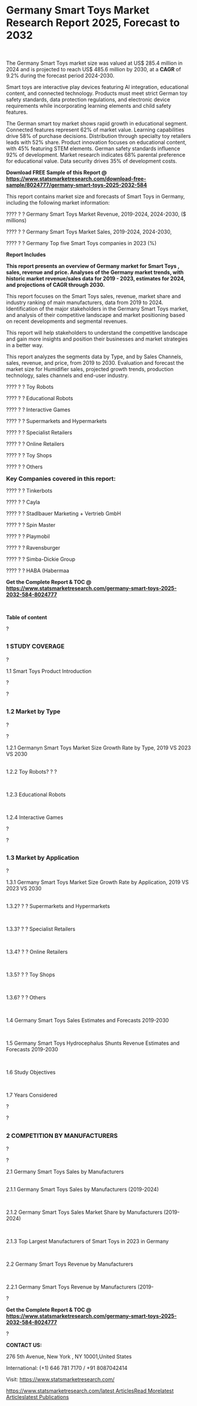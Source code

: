 <h1>Germany Smart Toys Market Research Report 2025, Forecast to 2032</h1><br/><p>The Germany Smart Toys market size was valued at US$ 285.4 million in 2024 and is projected to reach US$ 485.6 million by 2030, at a <strong>CAGR</strong> of 9.2% during the forecast period 2024-2030.</p>
 
 
 
 <p>Smart toys are interactive play devices featuring AI integration, educational content, and connected technology. Products must meet strict German toy safety standards, data protection regulations, and electronic device requirements while incorporating learning elements and child safety features.</p>
 
 
 
 <p>The German smart toy market shows rapid growth in educational segment. Connected features represent 62% of market value. Learning capabilities drive 58% of purchase decisions. Distribution through specialty toy retailers leads with 52% share. Product innovation focuses on educational content, with 45% featuring STEM elements. German safety standards influence 92% of development. Market research indicates 68% parental preference for educational value. Data security drives 35% of development costs.</p>
 
 
 
 <p><strong>Download FREE Sample of this Report @ <a href="https://www.statsmarketresearch.com/download-free-sample/8024777/germany-smart-toys-2025-2032-584">https://www.statsmarketresearch.com/download-free-sample/8024777/germany-smart-toys-2025-2032-584</a></strong></p>
 
 
 
 <p>This report contains market size and forecasts of Smart Toys in Germany, including the following market information:</p>
 
 
 
 <p>???? ? ? Germany Smart Toys Market Revenue, 2019-2024, 2024-2030, ($ millions)</p>
 
 
 
 <p>???? ? ? Germany Smart Toys Market Sales, 2019-2024, 2024-2030,</p>
 
 
 
 <p>???? ? ? Germany Top five Smart Toys companies in 2023 (%)</p>
 
 
 
 <p><strong>Report Includes</strong></p>
 
 
 
 <p><strong>This report presents an overview of Germany market for Smart Toys , sales, revenue and price. Analyses of the Germany market trends, with historic market revenue/sales data for 2019 - 2023, estimates for 2024, and projections of <strong>CAGR</strong> through 2030.</strong></p>
 
 
 
 <p>This report focuses on the Smart Toys sales, revenue, market share and industry ranking of main manufacturers, data from 2019 to 2024. Identification of the major stakeholders in the Germany Smart Toys market, and analysis of their competitive landscape and market positioning based on recent developments and segmental revenues.</p>
 
 
 
 <p>This report will help stakeholders to understand the competitive landscape and gain more insights and position their businesses and market strategies in a better way.</p>
 
 
 
 <p>This report analyzes the segments data by Type, and by Sales Channels, sales, revenue, and price, from 2019 to 2030. Evaluation and forecast the market size for Humidifier sales, projected growth trends, production technology, sales channels and end-user industry.</p>
 
 
 
 <p>???? ? ? Toy Robots</p>
 
 
 
 <p>???? ? ? Educational Robots</p>
 
 
 
 <p>???? ? ? Interactive Games</p>
 
 
 
 <p>???? ? ? Supermarkets and Hypermarkets</p>
 
 
 
 <p>???? ? ? Specialist Retailers</p>
 
 
 
 <p>???? ? ? Online Retailers</p>
 
 
 
 <p>???? ? ? Toy Shops</p>
 
 
 
 <p>???? ? ? Others</p>
 
 
 
 <p><span style="font-size:16px"><strong>Key Companies covered in this report:</strong></span></p>
 
 
 
 <p>???? ? ? Tinkerbots</p>
 
 
 
 <p>???? ? ? Cayla</p>
 
 
 
 <p>???? ? ? Stadlbauer Marketing + Vertrieb GmbH</p>
 
 
 
 <p>???? ? ? Spin Master</p>
 
 
 
 <p>???? ? ? Playmobil</p>
 
 
 
 <p>???? ? ? Ravensburger</p>
 
 
 
 <p>???? ? ? Simba-Dickie Group</p>
 
 
 
 <p>???? ? ? HABA (Habermaa</p>
 
 
 
 <div><b>Get the Complete Report & TOC @ <a href="https://www.statsmarketresearch.com/germany-smart-toys-2025-2032-584-8024777">https://www.statsmarketresearch.com/germany-smart-toys-2025-2032-584-8024777</a></b></div>
 
 
 
 <p><br />
 
 <b>Table of content</b></p>
 
 
 
 <p>? </p>
 
 
 
 <h2><span style="font-size:16px"><strong>1 STUDY COVERAGE</strong></span></h2>
 
 
 
 <p>? </p>
 
 
 
 <p>1.1 Smart Toys Product Introduction</p>
 
 
 
 <p>? </p>
 
 
 
 <p>? </p>
 
 
 
 <h2><span style="font-size:16px"><strong>1.2 Market by Type</strong></span></h2>
 
 
 
 <p>? </p>
 
 
 
 <p>? </p>
 
 
 
 <p>1.2.1 Germanyn Smart Toys Market Size Growth Rate by Type, 2019 VS 2023 VS 2030<br />
 
 <br />
 
 1.2.2 Toy Robots? ? ? <br />
 
 <br />
 
 1.2.3 Educational Robots<br />
 
 <br />
 
 1.2.4 Interactive Games<br />
 
 ? </p>
 
 
 
 <p>? </p>
 
 
 
 <h2><span style="font-size:16px"><strong>1.3 Market by Application</strong></span></h2>
 
 
 
 <p>? </p>
 
 
 
 <p>1.3.1 Germany Smart Toys Market Size Growth Rate by Application, 2019 VS 2023 VS 2030<br />
 
 <br />
 
 1.3.2? ? ? Supermarkets and Hypermarkets<br />
 
 <br />
 
 1.3.3? ? ? Specialist Retailers<br />
 
 <br />
 
 1.3.4? ? ? Online Retailers<br />
 
 <br />
 
 1.3.5? ? ? Toy Shops<br />
 
 <br />
 
 1.3.6? ? ? Others<br />
 
 <br />
 
 1.4 Germany Smart Toys Sales Estimates and Forecasts 2019-2030<br />
 
 <br />
 
 1.5 Germany Smart Toys Hydrocephalus Shunts Revenue Estimates and Forecasts 2019-2030<br />
 
 <br />
 
 1.6 Study Objectives<br />
 
 <br />
 
 1.7 Years Considered</p>
 
 
 
 <p>? </p>
 
 
 
 <p>? </p>
 
 
 
 <h2><span style="font-size:16px"><strong>2 COMPETITION BY MANUFACTURERS</strong></span></h2>
 
 
 
 <p>? </p>
 
 
 
 <p>? </p>
 
 
 
 <p>2.1 Germany Smart Toys Sales by Manufacturers<br />
 
 <br />
 
 2.1.1 Germany Smart Toys Sales by Manufacturers (2019-2024)<br />
 
 <br />
 
 2.1.2 Germany Smart Toys Sales Market Share by Manufacturers (2019-2024)<br />
 
 <br />
 
 2.1.3 Top Largest Manufacturers of Smart Toys in 2023 in Germany<br />
 
 <br />
 
 2.2 Germany Smart Toys Revenue by Manufacturers<br />
 
 <br />
 
 2.2.1 Germany Smart Toys Revenue by Manufacturers (2019-</p>
 
 
 
 <p>? </p>
 
 
 
 <div><b>Get the Complete Report & TOC @ <a href="https://www.statsmarketresearch.com/germany-smart-toys-2025-2032-584-8024777">https://www.statsmarketresearch.com/germany-smart-toys-2025-2032-584-8024777</a></b></div>
 
 
 
 <p>? </p>
 
 
 
 <p><b>CONTACT US:</b><br />
 
 276 5th Avenue, New York , NY 10001,United States<br />
 
 International: (+1) 646 781 7170 / +91 8087042414<br />
 
 Visit: <a href="https://www.statsmarketresearch.com/">https://www.statsmarketresearch.com/</a><br />
 
 <a href="https://gyeongbokgung.com">https://www.statsmarketresearch.com/</a><a href="https://hallyeomaritime.com">latest Articles</a><a href="https://jingwansa.com">Read More</a><a href="https://nguoiviet.jp/">latest Articles</a><a href="https://www.intelmarketresearch.com/">latest Publications</a></p>
